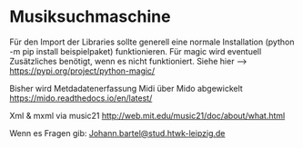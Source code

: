 # Musiksuchmaschine


Für den Import der Libraries sollte generell eine normale Installation (python -m pip install beispielpaket) funktionieren. 
Für magic wird eventuell Zusätzliches benötigt, wenn es nicht funktioniert. 
Siehe hier --> https://pypi.org/project/python-magic/

Bisher wird Metdadatenerfassung Midi über Mido abgewickelt
https://mido.readthedocs.io/en/latest/

Xml & mxml via music21 
http://web.mit.edu/music21/doc/about/what.html

Wenn es Fragen gib: Johann.bartel@stud.htwk-leipzig.de

